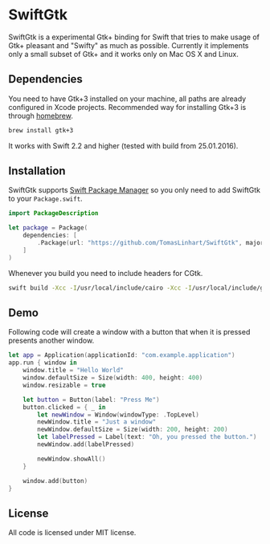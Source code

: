 # SwiftGtk

SwiftGtk is a experimental Gtk+ binding for Swift that tries to make usage of Gtk+ pleasant and "Swifty" as much as possible. Currently it implements only a small subset of Gtk+ and it works only on Mac OS X and Linux.

## Dependencies

You need to have Gtk+3 installed on your machine, all paths are already configured in Xcode projects. Recommended way for installing Gtk+3 is through [homebrew](http://brew.sh/).

```bash
brew install gtk+3
```

It works with Swift 2.2 and higher (tested with build from 25.01.2016).

## Installation

SwiftGtk supports [Swift Package Manager](https://github.com/apple/swift-package-manager) so you only need to add SwiftGtk to your `Package.swift`.

```swift
import PackageDescription

let package = Package(
    dependencies: [
        .Package(url: "https://github.com/TomasLinhart/SwiftGtk", majorVersion: 0, minor: 1)
    ]
)
```

Whenever you build you need to include headers for CGtk.

```bash
swift build -Xcc -I/usr/local/include/cairo -Xcc -I/usr/local/include/gtk-3.0 -Xcc -I/usr/local/include/glib-2.0/ -Xcc -I/usr/local/include/pango-1.0 -Xcc -I/usr/local/include/gdk-pixbuf-2.0 -Xcc -I/usr/local/include/atk-1.0 -Xcc -I/usr/local/lib/glib-2.0/include
```

## Demo

Following code will create a window with a button that when it is pressed presents another window.

```swift
let app = Application(applicationId: "com.example.application")
app.run { window in
    window.title = "Hello World"
    window.defaultSize = Size(width: 400, height: 400)
    window.resizable = true

    let button = Button(label: "Press Me")
    button.clicked = { _ in
        let newWindow = Window(windowType: .TopLevel)
        newWindow.title = "Just a window"
        newWindow.defaultSize = Size(width: 200, height: 200)
        let labelPressed = Label(text: "Oh, you pressed the button.")
        newWindow.add(labelPressed)

        newWindow.showAll()
    }

    window.add(button)
}
```

## License

All code is licensed under MIT license.
